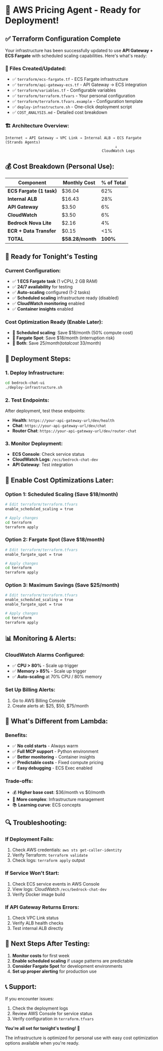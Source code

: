 # 🚀 AWS Pricing Agent - Ready for Deployment!

## ✅ **Terraform Configuration Complete**

Your infrastructure has been successfully updated to use **API Gateway + ECS Fargate** with scheduled scaling capabilities. Here's what's ready:

### **📁 Files Created/Updated:**
- ✅ `terraform/ecs-fargate.tf` - ECS Fargate infrastructure
- ✅ `terraform/api-gateway-ecs.tf` - API Gateway → ECS integration  
- ✅ `terraform/variables.tf` - Configurable variables
- ✅ `terraform/terraform.tfvars` - Your personal configuration
- ✅ `terraform/terraform.tfvars.example` - Configuration template
- ✅ `deploy-infrastructure.sh` - One-click deployment script
- ✅ `COST_ANALYSIS.md` - Detailed cost breakdown

### **🏗️ Architecture Overview:**
```
Internet → API Gateway → VPC Link → Internal ALB → ECS Fargate (Strands Agents)
                                                  ↓
                                            CloudWatch Logs
```

## 💰 **Cost Breakdown (Personal Use):**

| **Component** | **Monthly Cost** | **% of Total** |
|---------------|------------------|----------------|
| **ECS Fargate (1 task)** | $36.04 | 62% |
| **Internal ALB** | $16.43 | 28% |
| **API Gateway** | $3.50 | 6% |
| **CloudWatch** | $3.50 | 6% |
| **Bedrock Nova Lite** | $2.16 | 4% |
| **ECR + Data Transfer** | $0.15 | <1% |
| **TOTAL** | **$58.28/month** | **100%** |

## 🎯 **Ready for Tonight's Testing**

### **Current Configuration:**
- ✅ **1 ECS Fargate task** (1 vCPU, 2 GB RAM)
- ✅ **24/7 availability** for testing
- ✅ **Auto-scaling** configured (1-2 tasks)
- ✅ **Scheduled scaling** infrastructure ready (disabled)
- ✅ **CloudWatch monitoring** enabled
- ✅ **Container insights** enabled

### **Cost Optimization Ready (Enable Later):**
- 🔧 **Scheduled scaling**: Save $18/month (50% compute cost)
- 🔧 **Fargate Spot**: Save $18/month (interruption risk)
- 🔧 **Both**: Save $25/month (total cost ~$33/month)

## 🚀 **Deployment Steps:**

### **1. Deploy Infrastructure:**
```bash
cd bedrock-chat-ui
./deploy-infrastructure.sh
```

### **2. Test Endpoints:**
After deployment, test these endpoints:
- **Health**: `https://your-api-gateway-url/dev/health`
- **Chat**: `https://your-api-gateway-url/dev/chat`
- **Router Chat**: `https://your-api-gateway-url/dev/router-chat`

### **3. Monitor Deployment:**
- **ECS Console**: Check service status
- **CloudWatch Logs**: `/ecs/bedrock-chat-dev`
- **API Gateway**: Test integration

## 🔧 **Enable Cost Optimizations Later:**

### **Option 1: Scheduled Scaling** (Save $18/month)
```bash
# Edit terraform/terraform.tfvars
enable_scheduled_scaling = true

# Apply changes
cd terraform
terraform apply
```

### **Option 2: Fargate Spot** (Save $18/month)
```bash
# Edit terraform/terraform.tfvars
enable_fargate_spot = true

# Apply changes
cd terraform
terraform apply
```

### **Option 3: Maximum Savings** (Save $25/month)
```bash
# Edit terraform/terraform.tfvars
enable_scheduled_scaling = true
enable_fargate_spot = true

# Apply changes
cd terraform
terraform apply
```

## 📊 **Monitoring & Alerts:**

### **CloudWatch Alarms Configured:**
- ✅ **CPU > 80%** - Scale up trigger
- ✅ **Memory > 85%** - Scale up trigger
- ✅ **Auto-scaling** at 70% CPU / 80% memory

### **Set Up Billing Alerts:**
1. Go to AWS Billing Console
2. Create alerts at: $25, $50, $75/month

## 🎉 **What's Different from Lambda:**

### **Benefits:**
- ✅ **No cold starts** - Always warm
- ✅ **Full MCP support** - Python environment
- ✅ **Better monitoring** - Container insights
- ✅ **Predictable costs** - Fixed compute pricing
- ✅ **Easy debugging** - ECS Exec enabled

### **Trade-offs:**
- 💰 **Higher base cost**: $36/month vs $0/month
- 🔧 **More complex**: Infrastructure management
- 📚 **Learning curve**: ECS concepts

## 🔍 **Troubleshooting:**

### **If Deployment Fails:**
1. Check AWS credentials: `aws sts get-caller-identity`
2. Verify Terraform: `terraform validate`
3. Check logs: `terraform apply` output

### **If Service Won't Start:**
1. Check ECS service events in AWS Console
2. View logs: CloudWatch `/ecs/bedrock-chat-dev`
3. Verify Docker image build

### **If API Gateway Returns Errors:**
1. Check VPC Link status
2. Verify ALB health checks
3. Test internal ALB directly

## 🎯 **Next Steps After Testing:**

1. **Monitor costs** for first week
2. **Enable scheduled scaling** if usage patterns are predictable
3. **Consider Fargate Spot** for development environments
4. **Set up proper alerting** for production use

## 📞 **Support:**

If you encounter issues:
1. Check the deployment logs
2. Review AWS Console for service status
3. Verify configuration in `terraform.tfvars`

**You're all set for tonight's testing! 🎉**

The infrastructure is optimized for personal use with easy cost optimization options available when you're ready.